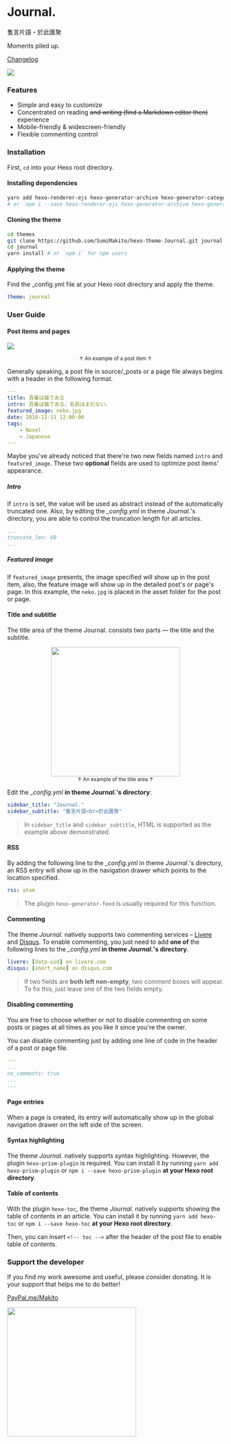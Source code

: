 Journal.
======
隻言片語・於此匯聚

Moments piled up.

[Changelog](CHANGELOG.md)

![](arts/screenshot.png)

### Features

- Simple and easy to customize
- Concentrated on reading <del>and writing (find a Markdown editor then)</del> experience
- Mobile-friendly & widescreen-friendly
- Flexible commenting control

### Installation

First, `cd` into your Hexo root directory.

#### Installing dependencies

```bash
yarn add hexo-renderer-ejs hexo-generator-archive hexo-generator-category-enhance hexo-generator-feed hexo-generator-index hexo-generator-tag
# or `npm i --save hexo-renderer-ejs hexo-generator-archive hexo-generator-category-enhance hexo-generator-feed hexo-generator-index hexo-generator-tag` for npm users
```

#### Cloning the theme

```bash
cd themes
git clone https://github.com/SumiMakito/hexo-theme-Journal.git journal
cd journal
yarn install # or `npm i` for npm users
```

#### Applying the theme

Find the _config.yml file at your Hexo root directory and apply the theme.

```yaml
theme: journal
```

### User Guide

#### Post items and pages

![](arts/post_item.png)

<div align="center"><small>↑ An example of a post item ↑</small></div>

Generally speaking, a post file in source/_posts or a page file always begins with a header in the following format.

```yaml
---
title: 吾輩は猫である
intro: 吾輩は猫である。名前はまだない。
featured_image: neko.jpg
date: 2018-11-11 12:00:00
tags: 
    - Novel
    - Japanese
---
```

Maybe you've already noticed that there're two new fields named `intro` and `featured_image`. These two **optional** fields are used to optimize post items' appearance. 

##### Intro

If `intro` is set, the value will be used as abstract instead of the automatically truncated one. Also, by editing the *_config.yml* in theme _Journal._'s directory, you are able to control the truncation length for all articles.

```yaml
...
truncate_len: 60
...
```

##### Featured image

If `featured_image` presents, the image specified will show up in the post item, also, the feature image will show up in the detailed post's or page's page. In this example, the `neko.jpg` is placed in the asset folder for the post or page.

#### Title and subtitle

The title area of the theme Journal. consists two parts — the title and the subtitle.

<div align="center"><img src="arts/title.png" width="300"/></div>

<div align="center"><small>↑ An example of the title area ↑</small></div>

Edit the *_config.yml* **in theme _Journal._'s directory**:

```yaml
sidebar_title: "Journal."
sidebar_subtitle: "隻言片語<br>於此匯聚"
```

> In `sidebar_title` and `sidebar_subtitle`, HTML is supported as the example above demonstrated.

#### RSS

By adding the following line to the *_config.yml* in theme _Journal._'s directory, an RSS entry will show up in the navigation drawer which points to the location specified.

```yaml
rss: atom
```

> The plugin `hexo-generator-feed` is usually required for this function.

#### Commenting

The theme *Journal.* natively supports two commenting services – [Livere](https://www.livere.com/) and [Disqus](https://disqus.com/). To enable commenting, you just need to add **one of** the following lines to the *_config.yml* **in theme _Journal._'s directory**.

```yaml
livere: [data-uid] on livere.com
disqus: [short_name] on disqus.com
```

> If two fields are **both left non-empty**, two comment boxes will appear. To fix this, just leave one of the two fields empty.

#### Disabling commenting

You are free to choose whether or not to disable commenting on some posts or pages at all times as you like it since you're the owner.

You can disable commenting just by adding one line of code in the header of a post or page file.

```yaml
---
...
no_comments: true
...
---
```

#### Page entries

When a page is created, its entry will automatically show up in the global navigation drawer on the left side of the screen.

#### Syntax highlighting

The theme *Journal.* natively supports syntax highlighting. However, the plugin `hexo-prism-plugin` is required. You can install it by running `yarn add hexo-prism-plugin` or `npm i --save hexo-prism-plugin` **at your Hexo root directory**.

#### Table of contents

With the plugin `hexo-toc`, the theme *Journal.* natively supports showing the table of contents in an article. You can install it by running `yarn add hexo-toc` or `npm i --save hexo-toc` **at your Hexo root directory**.

Then, you can insert `<!-- toc -->` after the header of the post file to enable table of contents.

### Support the developer

If you find my work awesome and useful, please consider donating. It is your support that helps me to do better!

[PayPal.me/Makito](https://www.paypal.me/makito)

<img src="arts/wxpay.png" width="300"/>